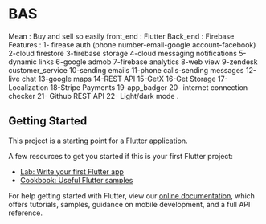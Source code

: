 # BAS

Mean : Buy and sell so easily
front_end : Flutter
Back_end : Firebase
Features :
1- firease auth (phone number-email-google account-facebook)
2-cloud firestore
3-firebase storage
4-cloud messaging notifications
5-dynamic links
6-google admob
7-firebase analytics
8-web view
9-zendesk customer_service
10-sending emails
11-phone calls-sending messages
12-live chat
13-google maps
14-REST API
15-GetX
16-Get Storage
17-Localization
18-Stripe Payments
19-app_badger
20- internet connection checker
21- Github REST API
22- Light/dark mode
.

## Getting Started

This project is a starting point for a Flutter application.

A few resources to get you started if this is your first Flutter project:

- [Lab: Write your first Flutter app](https://flutter.dev/docs/get-started/codelab)
- [Cookbook: Useful Flutter samples](https://flutter.dev/docs/cookbook)

For help getting started with Flutter, view our
[online documentation](https://flutter.dev/docs), which offers tutorials,
samples, guidance on mobile development, and a full API reference.
